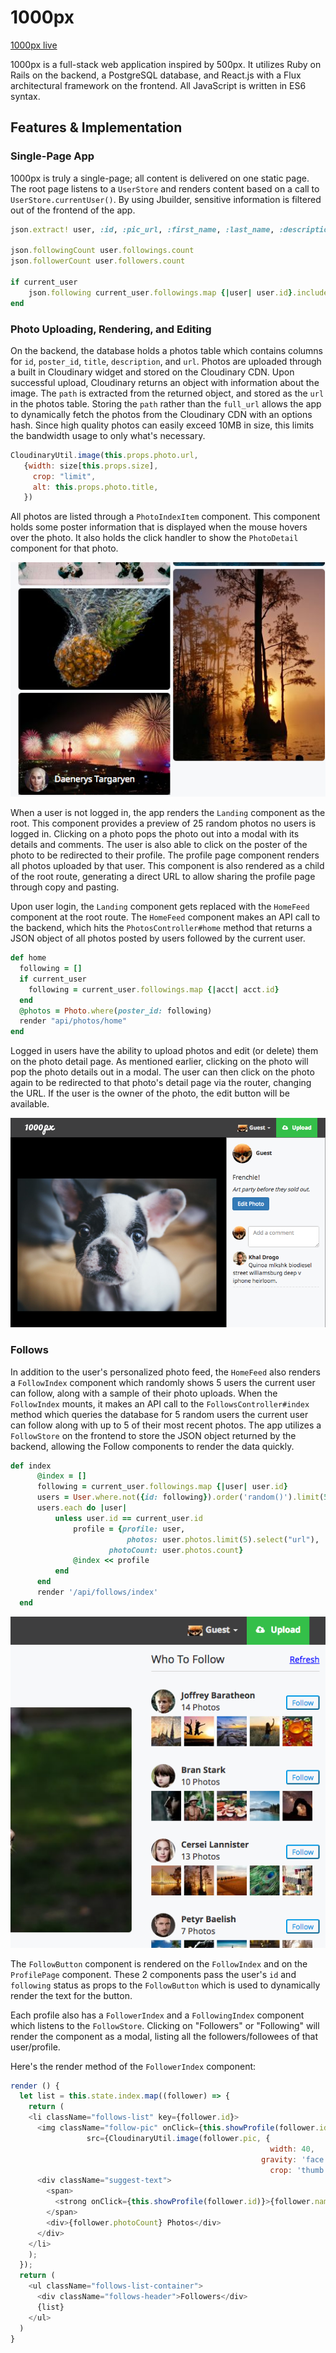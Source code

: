 # 1000px

[1000px live][heroku]

[heroku]: http://www.1000px.us

1000px is a full-stack web application inspired by 500px. It utilizes Ruby on Rails on the backend, a PostgreSQL database, and React.js with a Flux architectural framework on the frontend. All JavaScript is written in ES6 syntax.

## Features & Implementation

### Single-Page App

1000px is truly a single-page; all content is delivered on one static page.  The root page listens to a `UserStore` and renders content based on a call to `UserStore.currentUser()`.  By using Jbuilder, sensitive information is filtered out of the frontend of the app.

```ruby
json.extract! user, :id, :pic_url, :first_name, :last_name, :description, :cover

json.followingCount user.followings.count
json.followerCount user.followers.count

if current_user
	json.following current_user.followings.map {|user| user.id}.include?(user.id)
end
```

### Photo Uploading, Rendering, and Editing
  On the backend, the database holds a photos table which contains columns for `id`, `poster_id`, `title`, `description`, and `url`. Photos are uploaded through a built in Cloudinary widget and stored on the Cloudinary CDN. Upon successful upload, Cloudinary returns an object with information about the image. The `path` is extracted from the returned object, and stored as the `url` in the photos table. Storing the `path` rather than the `full_url` allows the app to dynamically fetch the photos from the Cloudinary CDN with an options hash. Since high quality photos can easily exceed 10MB in size, this limits the bandwidth usage to only what's necessary.

  ```javascript
  CloudinaryUtil.image(this.props.photo.url,
     {width: size[this.props.size],
       crop: "limit",
       alt: this.props.photo.title,
     })
  ```

  All photos are listed through a `PhotoIndexItem` component. This component holds some poster information that is displayed when the mouse hovers over the photo. It also holds the click handler to show the `PhotoDetail` component for that photo.

  ![hover_credits]


  When a user is not logged in, the app renders the `Landing` component as the root. This component provides a preview of 25 random photos no users is logged in. Clicking on a photo pops the photo out into a modal with its details and comments. The user is also able to click on the poster of the photo to be redirected to their profile. The profile page component renders all photos uploaded by that user. This component is also rendered as a child of the root route, generating a direct URL to allow sharing the profile page through copy and pasting.

  Upon user login, the `Landing` component gets replaced with the `HomeFeed` component at the root route. The `HomeFeed` component makes an API call to the backend, which hits the  `PhotosController#home` method that returns a JSON object of all photos posted by users followed by the current user.

  ```ruby
  def home
    following = []
    if current_user
      following = current_user.followings.map {|acct| acct.id}
    end
    @photos = Photo.where(poster_id: following)
    render "api/photos/home"
  end
```

  Logged in users have the ability to upload photos and edit (or delete) them on the photo detail page. As mentioned earlier, clicking on the photo will pop the photo details out in a modal. The user can then click on the photo again to be redirected to that photo's detail page via the router, changing the URL. If the user is the owner of the photo, the edit button will be available.

  ![photo_detail_edit]


### Follows

   In addition to the user's personalized photo feed, the `HomeFeed` also renders a `FollowIndex` component which randomly shows 5 users the current user can follow, along with a sample of their photo uploads. When the `FollowIndex` mounts, it makes an API call to the `FollowsController#index` method which queries the database for 5 random users the current user can follow along with up to 5 of their most recent photos. The app utilizes a `FollowStore` on the frontend to store the JSON object returned by the backend, allowing the Follow components to render the data quickly.

  ```ruby
  def index
		@index = []
		following = current_user.followings.map {|user| user.id}
		users = User.where.not({id: following}).order('random()').limit(5)
		users.each do |user|
			unless user.id == current_user.id
				profile = {profile: user,
                    		photos: user.photos.limit(5).select("url"),
                		photoCount: user.photos.count}
				@index << profile
			end
		end
		render '/api/follows/index'
	end
  ```

![follow_index]


  The `FollowButton` component is rendered on the `FollowIndex` and on the `ProfilePage` component. These 2 components pass the user's `id` and `following` status as props to the `FollowButton` which is used to dynamically render the text for the button.

  Each profile also has a `FollowerIndex` and a `FollowingIndex` component which listens to the `FollowStore`. Clicking on "Followers" or "Following" will render the component as a modal, listing all the followers/followees of that user/profile.

  Here's the render method of the `FollowerIndex` component:

  ```javascript
  render () {
    let list = this.state.index.map((follower) => {
      return (
      <li className="follows-list" key={follower.id}>
        <img className="follow-pic" onClick={this.showProfile(follower.id)}
				   src={CloudinaryUtil.image(follower.pic, {
						 									width: 40,
														  gravity: 'face',
															crop: 'thumb'})}/>
        <div className="suggest-text">
          <span>
			<strong onClick={this.showProfile(follower.id)}>{follower.name}</strong>
		  </span>
          <div>{follower.photoCount} Photos</div>
        </div>
      </li>
      );
    });
    return (
      <ul className="follows-list-container">
        <div className="follows-header">Followers</div>
        {list}
      </ul>
    )
  }
  ```

[hover_credits]: ./docs/hover_credits.png
[photo_detail_edit]: ./docs/photo_detail_edit.png
[follow_index]: ./docs/follow_index.png
